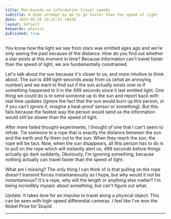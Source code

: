 ```yaml
---
title: Max-bounds on information travel speeds 
subtitle: A dumb attempt by me to go faster than the speed of light 
date: 2023-09-26 14:21:17 +0530
layout: default
keywords: physics
published: true
---
```


You know how the light we see from stars was emitted ages ago and we're only seeing the past because of the distance. How do you find out whether a star exists at this moment in time? Because information can't travel faster than the speed of light, we are fundamentally constrained.

Let's talk about the sun because it's closer to us, and more intuitive to think about. The sun is 499 light-seconds away from us (what an annoying number) and we want to find out if the sun actually exists now or if something happened to it in the 499 seconds since it last emitted light. One thing we could do is to send someone up to the sun and report back with real time updates (ignore the fact that the sun would burn up this person, or if you can't ignore it, imagine a heat-proof sensor or something). But this fails because the fastest way the person would send us the information would still be slower than the speed of light.

After more failed thought-experiments, I thought of one that I can't seem to refute. Tie someone to a rope that is exactly the distance between the sun and the earth and fly them out to the sun. When they reach the sun, the rope will be taut. Now, when the sun disappears, all this person has to do is to pull on the rope which will instantly alert us, 499 seconds before things actually go dark suddenly. Obviously, I'm ignoring something, because nothing actually can travel faster than the speed of light.

What am I missing? The only thing I can think of is that pulling on the rope doesn't transmit forces instantaneously as I hope, but why would it not be instantaneous? It's a rope, why will the length or anything else matter? I'm being incredibly myopic about something, but can't figure out what.

Update: It takes time for an impulse to travel along a physical object. This can be seen with high-speed differential cameras. I feel like I've won the Nobel Prize for Stupid.

---
